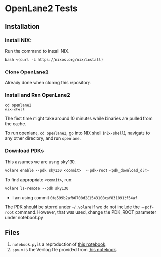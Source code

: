 # OpenLane2 Tests
## Installation
### Install NIX: 
Run the command to install NIX.
```
bash <(curl -L https://nixos.org/nix/install)
```
### Clone OpenLane2
Already done when cloning this repository.
### Install and Run OpenLane2
```
cd openlane2
nix-shell
```
The first time might take around 10 minutes while binaries are pulled from the cache.

To run openlane, `cd openlane2`, go into NIX shell (`nix-shell`), navigate to any other directory, and run `openlane`.
### Download PDKs
This assumes we are using sky130.
```
volare enable --pdk sky130 <commit>  --pdk-root <pdk_download_dir>
```
To find appropriate `<commit>`, run:
```
volare ls-remote --pdk sky130
```
- I am using commit `0fe599b2afb6708d281543108caf8310912f54af`

The PDK should be stored under `~/.volare` if we do not include the `--pdf-root` command. However, that was used, change the PDK_ROOT parameter under notebook.py
## Files 
1. `notebook.py` is a reproduction of [this notebook](https://colab.research.google.com/github/efabless/openlane2/blob/main/notebook.ipynb).
2. `spm.v` is the Verilog file provided from [this notebook](https://colab.research.google.com/github/efabless/openlane2/blob/main/notebook.ipynb).